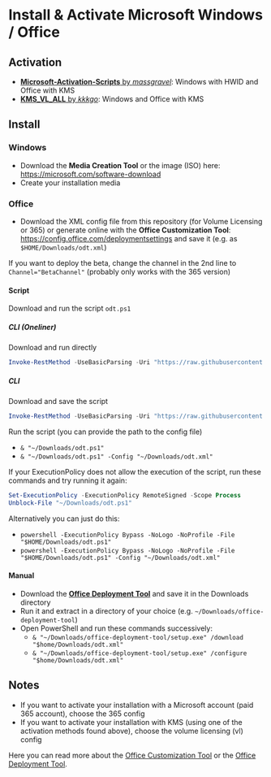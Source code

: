 # Install & Activate Microsoft Windows / Office

## Activation

-   [**Microsoft-Activation-Scripts** by _massgravel_](https://github.com/massgravel/Microsoft-Activation-Scripts.git): Windows with HWID and Office with KMS
-   [**KMS_VL_ALL** by _kkkgo_](https://github.com/kkkgo/KMS_VL_ALL.git): Windows and Office with KMS

## Install

### Windows

-   Download the **Media Creation Tool** or the image (ISO) here: <https://microsoft.com/software-download>
-   Create your installation media

### Office

-   Download the XML config file from this repository (for Volume Licensing or 365) or generate online with the **Office Customization Tool**: <https://config.office.com/deploymentsettings> and save it (e.g. as `$HOME/Downloads/odt.xml`)

If you want to deploy the beta, change the channel in the 2nd line to `Channel="BetaChannel"` (probably only works with the 365 version)

#### Script

Download and run the script `odt.ps1`

##### CLI (Oneliner)

Download and run directly

```powershell
Invoke-RestMethod -UseBasicParsing -Uri "https://raw.githubusercontent.com/masterflitzer/ms-activation/main/odt.ps1" | Invoke-Expression
```

##### CLI

Download and save the script

```powershell
Invoke-RestMethod -UseBasicParsing -Uri "https://raw.githubusercontent.com/masterflitzer/ms-activation/main/odt.ps1" -OutFile "~/Downloads/odt.ps1"
```

Run the script (you can provide the path to the config file)

-   `& "~/Downloads/odt.ps1"`
-   `& "~/Downloads/odt.ps1" -Config "~/Downloads/odt.xml"`

If your ExecutionPolicy does not allow the execution of the script, run these commands and try running it again:

```powershell
Set-ExecutionPolicy -ExecutionPolicy RemoteSigned -Scope Process
Unblock-File "~/Downloads/odt.ps1"
```

Alternatively you can just do this:

-   `powershell -ExecutionPolicy Bypass -NoLogo -NoProfile -File "$HOME/Downloads/odt.ps1"`
-   `powershell -ExecutionPolicy Bypass -NoLogo -NoProfile -File "$HOME/Downloads/odt.ps1" -Config "~/Downloads/odt.xml"`

#### Manual

-   Download the [**Office Deployment Tool**](https://microsoft.com/download/confirmation.aspx?id=49117) and save it in the Downloads directory
-   Run it and extract in a directory of your choice (e.g. `~/Downloads/office-deployment-tool`)
-   Open PowerShell and run these commands successively:
    -   `& "~/Downloads/office-deployment-tool/setup.exe" /download "$home/Downloads/odt.xml"`
    -   `& "~/Downloads/office-deployment-tool/setup.exe" /configure "$home/Downloads/odt.xml"`

## Notes

-   If you want to activate your installation with a Microsoft account (paid 365 account), choose the 365 config
-   If you want to activate your installation with KMS (using one of the activation methods found above), choose the volume licensing (vl) config

Here you can read more about the [Office Customization Tool](https://docs.microsoft.com/deployoffice/overview-of-the-office-customization-tool-for-click-to-run) or the [Office Deployment Tool](https://docs.microsoft.com/deployoffice/overview-office-deployment-tool).
